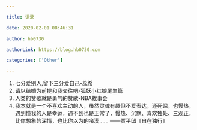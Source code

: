 ```yaml
---

title: 语录

date: 2020-02-01 08:46:31

author: hb0730

authorLink: https://blog.hb0730.com

categories: ['Other']

---
```


1. 七分爱别人,留下三分爱自己-蕊希
2. 请以结婚为前提和我交往吧-狐妖小红娘尾生篇
3. 人类的赞歌就是勇气的赞歌-NBA故事会
4. 我本就是一个不喜欢主动的人，虽然灵魂有趣但不爱表达，还死倔，也慢热，遇到懂我的人是幸运，遇不到也是正常了，慢热、沉默、喜欢独处、三观正，比你想象的深情，也比你以为的冷漠...... ——贾平凹《自在独行》
